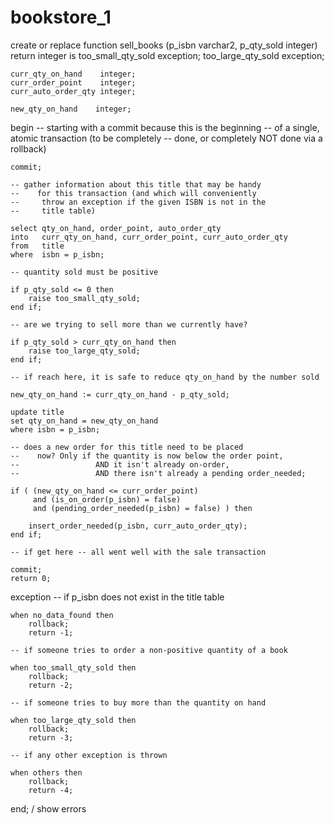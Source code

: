 # bookstore_1

create or replace function sell_books (p_isbn     varchar2,
                                      p_qty_sold integer)
                  return integer is
    too_small_qty_sold exception;
    too_large_qty_sold exception;

    curr_qty_on_hand    integer;
    curr_order_point    integer;
    curr_auto_order_qty integer;

    new_qty_on_hand    integer;
begin
    -- starting with a commit because this is the beginning
    --     of a single, atomic transaction (to be completely
    --     done, or completely NOT done via a rollback)

    commit;

    -- gather information about this title that may be handy
    --    for this transaction (and which will conveniently
    --     throw an exception if the given ISBN is not in the
    --     title table)

    select qty_on_hand, order_point, auto_order_qty
    into   curr_qty_on_hand, curr_order_point, curr_auto_order_qty
    from   title
    where  isbn = p_isbn;

    -- quantity sold must be positive

    if p_qty_sold <= 0 then
        raise too_small_qty_sold;
    end if;

    -- are we trying to sell more than we currently have?

    if p_qty_sold > curr_qty_on_hand then
        raise too_large_qty_sold;
    end if;

    -- if reach here, it is safe to reduce qty_on_hand by the number sold

    new_qty_on_hand := curr_qty_on_hand - p_qty_sold;

    update title
    set qty_on_hand = new_qty_on_hand
    where isbn = p_isbn;

    -- does a new order for this title need to be placed
    --    now? Only if the quantity is now below the order point,
    --                 AND it isn't already on-order,
    --                 AND there isn't already a pending order_needed;

    if ( (new_qty_on_hand <= curr_order_point)
         and (is_on_order(p_isbn) = false)
         and (pending_order_needed(p_isbn) = false) ) then

        insert_order_needed(p_isbn, curr_auto_order_qty);
    end if;

    -- if get here -- all went well with the sale transaction

    commit;
    return 0;

exception
    -- if p_isbn does not exist in the title table

    when no_data_found then
        rollback;
        return -1;

    -- if someone tries to order a non-positive quantity of a book

    when too_small_qty_sold then
        rollback;
        return -2;

    -- if someone tries to buy more than the quantity on hand

    when too_large_qty_sold then
        rollback;
        return -3;

    -- if any other exception is thrown

    when others then
        rollback;
        return -4;
end;
/
show errors

